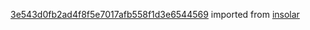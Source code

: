 [3e543d0fb2ad4f8f5e7017afb558f1d3e6544569](https://github.com/insolar/insolar/commit/3e543d0fb2ad4f8f5e7017afb558f1d3e6544569) imported from [insolar](https://github.com/insolar/insolar)
